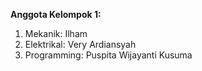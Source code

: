 **Anggota Kelompok 1:**
1. Mekanik: Ilham
2. Elektrikal: Very Ardiansyah
3. Programming: Puspita Wijayanti Kusuma

